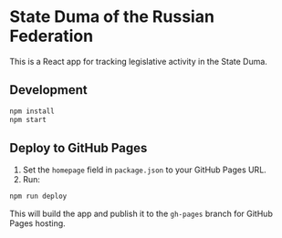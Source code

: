 # State Duma of the Russian Federation

This is a React app for tracking legislative activity in the State Duma.

## Development

```bash
npm install
npm start
```

## Deploy to GitHub Pages

1. Set the `homepage` field in `package.json` to your GitHub Pages URL.
2. Run:

```bash
npm run deploy
```

This will build the app and publish it to the `gh-pages` branch for GitHub Pages hosting.
